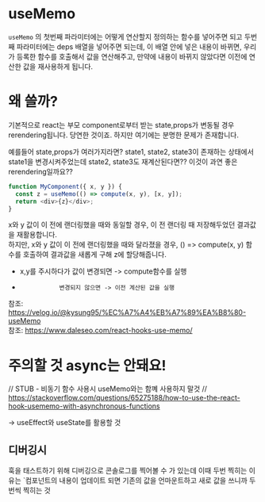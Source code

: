 # useMemo
`useMemo` 의 첫번째 파라미터에는 어떻게 연산할지 정의하는 함수를 넣어주면 되고 두번째 파라미터에는 deps 배열을 넣어주면 되는데, 이 배열 안에 넣은 내용이 바뀌면, 우리가 등록한 함수를 호출해서 값을 연산해주고, 만약에 내용이 바뀌지 않았다면 이전에 연산한 값을 재사용하게 됩니다.

# 왜 쓸까?

기본적으로 react는 부모 component로부터 받는 state,props가 변동될 경우 rerendering됩니다. 당연한 것이죠. 하지만 여기에는 분명한 문제가 존재합니다.

예를들어 state,props가 여러가지라면?
state1, state2, state3이 존재하는 상태에서 state1을 변경시켜주었는데 state2, state3도 재계산된다면??
이것이 과연 좋은 rerendering일까요??
```javascript
function MyComponent({ x, y }) {
  const z = useMemo(() => compute(x, y), [x, y]);
  return <div>{z}</div>;
}
```
x와 y 값이 이 전에 랜더링했을 때와 동일할 경우, 이 전 랜더링 때 저장해두었던 결과값을 재활용합니다.   
하지만, x와 y 값이 이 전에 랜더링했을 때와 달라졌을 경우, () => compute(x, y) 함수를 호출하여 결과값을 새롭게 구해 z에 할당해줍니다.
* x,y를 주시하다가 값이 변경되면 -> compute함수를 실행
*                변경되지 않으면 -> 이전 계산된 값을 실행 


참조: https://velog.io/@kysung95/%EC%A7%A4%EB%A7%89%EA%B8%80-useMemo  
참조: https://www.daleseo.com/react-hooks-use-memo/
# 주의할 것 async는 안돼요!

  // STUB - 비동기 함수 사용시 useMemo와는 함꼐 사용하지 말것
  // https://stackoverflow.com/questions/65275188/how-to-use-the-react-hook-usememo-with-asynchronous-functions

 -> useEffect와 useState를 활용할 것
## 디버깅시
훅을 태스트하기 위해 디버깅으로 콘솔로그를 찍어볼 수 가 있는데
이때 두번 찍히는 이유는 `컴포넌트의 내용이 업데이트 되면 기존의 값을 언마운트하고 새로 값을 쓰니까 두번씩 찍히는 것